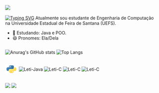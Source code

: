 
<img src="https://capsule-render.vercel.app/api?type=waving&color=A020F0&height=125&section=header"/>

[![Typing SVG](https://readme-typing-svg.herokuapp.com/?color=A020F0&size=35&center=true&vCenter=true&width=1000&lines=OLÁ,+ME+CHAMO+LETÍCIA)](https:git.io/typing-svg)
Atualmente sou estudante de Engenharia de Computação <br>na Universidade Estadual de Feira de Santana (UEFS).

- 🌱 Estudando: Java e POO.
- 😄 Pronomes: Ela/Dela

##
![Anurag's GitHub stats](https://github-readme-stats.vercel.app/api?username=Ltiicia&show_icons=true&theme=radical)
![Top Langs](https://github-readme-stats.vercel.app/api/top-langs/?username=Ltiicia&layout=compact&theme=radical)

<div style="display: inline_block"><br>
<img align="center" alt="Leti-Python" height="30" width="40" src="https://raw.githubusercontent.com/devicons/devicon/master/icons/python/python-original.svg">
<img align="center" alt="Leti-Java" height="30" width="40" src="https://cdn.jsdelivr.net/gh/devicons/devicon/icons/java/java-original.svg">
<img align="center" alt="Leti-C" height="30" width="40" src="https://cdn.jsdelivr.net/gh/devicons/devicon/icons/c/c-original.svg">
<img align="center" alt="Leti-C" height="30" width="40" src="https://cdn.jsdelivr.net/gh/devicons/devicon/icons/intellij/intellij-original.svg">
<img align="center" alt="Leti-C" height="30" width="40" src="https://cdn.jsdelivr.net/gh/devicons/devicon/icons/vscode/vscode-original.svg">

##
[<a href = "mailto:letigsouza03@gmail.com"><img src="https://img.shields.io/badge/-Gmail-%23333?style=for-the-badge&logo=gmail&logoColor=red" target="_blank"></a>](https://img.shields.io/badge/Gmail-D14836?style=for-the-badge&logo=gmail&logoColor=white)
<a href="https://instagram.com/letigonga03" target="_blank"><img src="https://img.shields.io/badge/-Instagram-%23E4405F?style=for-the-badge&logo=instagram&logoColor=white" target="_blank"></a>

